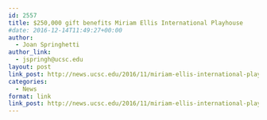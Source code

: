```yaml
---
id: 2557
title: $250,000 gift benefits Miriam Ellis International Playhouse
#date: 2016-12-14T11:49:27+00:00
author:
  - Joan Springhetti
author_link:
  - jspringh@ucsc.edu
layout: post
link_post: http://news.ucsc.edu/2016/11/miriam-ellis-international-playhouse-endowment-feature.html
categories:
  - News
format: link
link_post: http://news.ucsc.edu/2016/11/miriam-ellis-international-playhouse-endowment-feature.html
---
```

